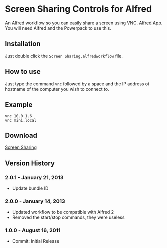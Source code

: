 # Screen Sharing Controls for Alfred

An [Alfred](http://alfredapp.com/) workflow so you can easily share a screen using VNC. [Alfred App](http://alfredapp.com/). You will need Alfred and the Powerpack to use this.

## Installation

Just double click the `Screen Sharing.alfredworkflow` file.

## How to use

Just type the command `vnc` followed by a space and the IP address ot hostname of the computer you wish to connect to.

## Example
```
vnc 10.0.1.6
vnc mini.local
```

## Download

[Screen Sharing](https://github.com/phpfunk/alfred-screen-sharing/archive/v2.zip)


## Version History

### 2.0.1 - January 21, 2013
* Update bundle ID

### 2.0.0 - January 14, 2013

* Updated workflow to be compatible with Alfred 2
* Removed the start/stop commands, they were useless

### 1.0.0 - August 16, 2011

* Commit: Initial Release
